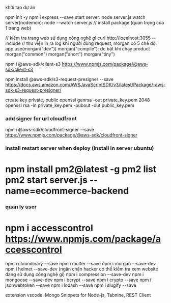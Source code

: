 khởi tạo dự án

npm init -y
npm i express --save
start server: node server.js
watch server(nodemon): node --watch server.js
// install package (quan trọng của 1 trang web)

// kiểm tra trang web sử dụng công nghệ gì
curl http://localhost:3055 --include
// thư viện in ra log khi người dùng request, 
morgan có 5 chế độ: 
app.use(morgan("dev"))
morgan("compile"): dc bật khi chạy product
morgan("common")
morgan("short")
morgan("tiny")

npm i @aws-sdk/client-s3
https://www.npmjs.com/package/@aws-sdk/client-s3

npm install @aws-sdk/s3-request-presigner --save
https://docs.aws.amazon.com/AWSJavaScriptSDK/v3/latest/Package/-aws-sdk-s3-request-presigner/

create key private, public
openssl genrsa -out private_key.pem  2048
openssl rsa -in private_key.pem -pubout -out public_key.pem

### add signer for url cloudfront
npm i @aws-sdk/cloudfront-signer --save
https://www.npmjs.com/package/@aws-sdk/cloudfront-signer
### install restart server when deploy (install in server ubuntu)
npm install pm2@latest -g
pm2 list
pm2 start server.js --name=ecommerce-backend
============
### quan ly user
npm i accesscontrol
https://www.npmjs.com/package/accesscontrol
============
npm i cloundinary --save
npm i multer --save
npm i morgan --save-dev
npm i helmet --save-dev (ngăn chặn hacker có thể kiểm tra xem website đang sử dụng công nghệ gì)
npm i compression --save-dev
npm i mongoose --save-dev 
npm i bcrypt --save
npm i crypto --save
npm i jsonwebtoken --save
npm i lodash --save
npm i slugify --save

extension vscode: Mongo Snippets for Node-js, Tabnine, REST Client